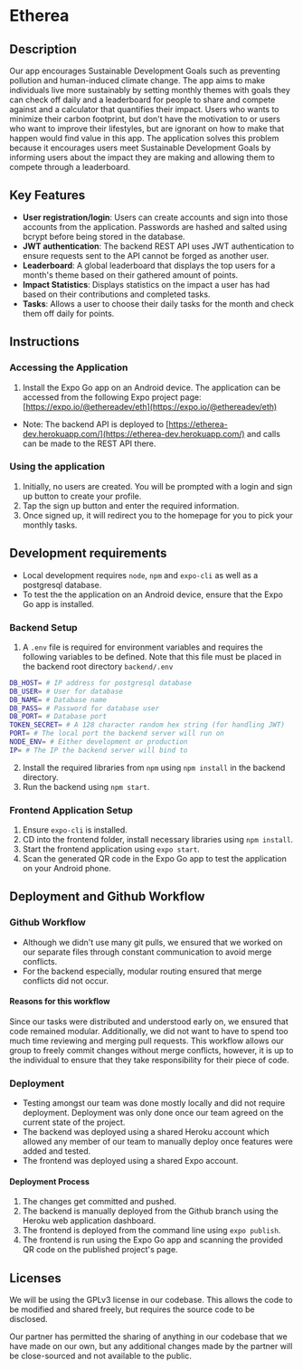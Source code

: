 # Etherea

## Description 

Our app encourages Sustainable Development Goals such as preventing pollution and human-induced climate change. The app aims to make individuals live more sustainably by setting monthly themes with goals they can check off daily and a leaderboard for people to share and compete against and a calculator that quantifies their impact. Users who wants to minimize their carbon footprint, but don't have the motivation to or users who want to improve their lifestyles, but are ignorant on how to make that happen would find value in this app. The application solves this problem because it encourages users meet Sustainable Development Goals by informing users about the impact they are making and allowing them to compete through a leaderboard.

## Key Features
- **User registration/login**: Users can create accounts and sign into those accounts from the application. Passwords are hashed and salted using bcrypt before being stored in the database.
- **JWT authentication**: The backend REST API uses JWT authentication to ensure requests sent to the API cannot be forged as another user.
- **Leaderboard**: A global leaderboard that displays the top users for a month's theme based on their gathered amount of points.
- **Impact Statistics**: Displays statistics on the impact a user has had based on their contributions and completed tasks.
- **Tasks**: Allows a user to choose their daily tasks for the month and check them off daily for points.

## Instructions
### Accessing the Application
1. Install the Expo Go app on an Android device. The application can be accessed from the following Expo project page: [https://expo.io/@ethereadev/eth](https://expo.io/@ethereadev/eth)
- Note: The backend API is deployed to [https://etherea-dev.herokuapp.com/](https://etherea-dev.herokuapp.com/) and calls can be made to the REST API there.

### Using the application
1. Initially, no users are created. You will be prompted with a login and sign up button to create your profile.
2. Tap the sign up button and enter the required information.
3. Once signed up, it will redirect you to the homepage for you to pick your monthly tasks.
 
 ## Development requirements
- Local development requires `node`, `npm` and `expo-cli` as well as a postgresql database.
- To test the the application on an Android device, ensure that the Expo Go app is installed.
### Backend Setup
1. A `.env` file is required for environment variables and requires the following variables to be defined. Note that this file must be placed in the backend root directory `backend/.env`
```bash
DB_HOST= # IP address for postgresql database
DB_USER= # User for database
DB_NAME= # Database name
DB_PASS= # Password for database user
DB_PORT= # Database port
TOKEN_SECRET= # A 128 character random hex string (for handling JWT)
PORT= # The local port the backend server will run on
NODE_ENV= # Either development or production
IP= # The IP the backend server will bind to
```
2. Install the required libraries from `npm` using `npm install` in the backend directory.
3. Run the backend using `npm start`.

### Frontend Application Setup
1. Ensure `expo-cli` is installed.
2. CD into the frontend folder, install necessary libraries using `npm install`.
3. Start the frontend application using `expo start`.
4. Scan the generated QR code in the Expo Go app to test the application on your Android phone.
 
 ## Deployment and Github Workflow

 ### Github Workflow
- Although we didn't use many git pulls, we ensured that we worked on our separate files through constant communication to avoid merge conflicts.
- For the backend especially, modular routing ensured that merge conflicts did not occur.

#### Reasons for this workflow
Since our tasks were distributed and understood early on, we ensured that code remained modular. Additionally, we did not want to have to spend too much time reviewing and merging pull requests. This workflow allows our group to freely commit changes without merge conflicts, however, it is up to the individual to ensure that they take responsibility for their piece of code.

### Deployment
- Testing amongst our team was done mostly locally and did not require deployment. Deployment was only done once our team agreed on the current state of the project.
- The backend was deployed using a shared Heroku account which allowed any member of our team to manually deploy once features were added and tested.
- The frontend was deployed using a shared Expo account.

#### Deployment Process
1. The changes get committed and pushed.
2. The backend is manually deployed from the Github branch using the Heroku web application dashboard.
3. The frontend is deployed from the command line using `expo publish`.
4. The frontend is run using the Expo Go app and scanning the provided QR code on the published project's page.

 ## Licenses 

 We will be using the GPLv3 license in our codebase. This allows the code to be modified and shared freely, but requires the source code to be disclosed.

 Our partner has permitted the sharing of anything in our codebase that we have made on our own, but any additional changes made by the partner will be close-sourced and not available to the public.
